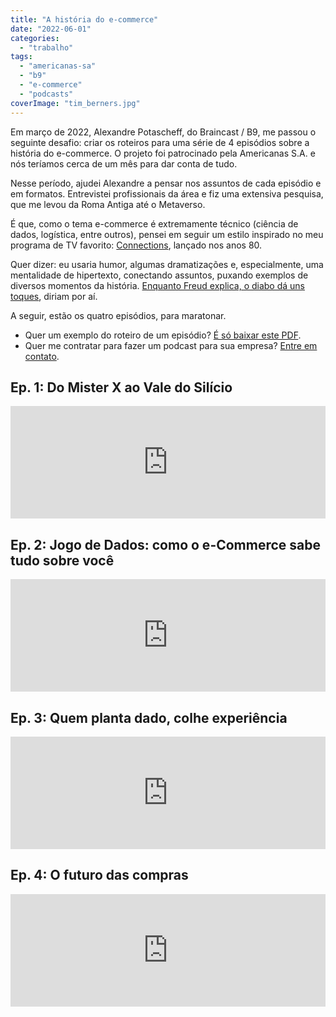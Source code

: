```yaml
---
title: "A história do e-commerce"
date: "2022-06-01"
categories: 
  - "trabalho"
tags: 
  - "americanas-sa"
  - "b9"
  - "e-commerce"
  - "podcasts"
coverImage: "tim_berners.jpg"
---
```


Em março de 2022, Alexandre Potascheff, do Braincast / B9, me passou o seguinte desafio: criar os roteiros para uma série de 4 episódios sobre a história do e-commerce. O projeto foi patrocinado pela Americanas S.A. e nós teríamos cerca de um mês para dar conta de tudo.

Nesse período, ajudei Alexandre a pensar nos assuntos de cada episódio e em formatos. Entrevistei profissionais da área e fiz uma extensiva pesquisa, que me levou da Roma Antiga até o Metaverso.

É que, como o tema e-commerce é extremamente técnico (ciência de dados, logística, entre outros), pensei em seguir um estilo inspirado no meu programa de TV favorito: [Connections](https://en.wikipedia.org/wiki/Connections_(British_documentary)), lançado nos anos 80.

Quer dizer: eu usaria humor, algumas dramatizações e, especialmente, uma mentalidade de hipertexto, conectando assuntos, puxando exemplos de diversos momentos da história. [Enquanto Freud explica, o diabo dá uns toques](https://www.youtube.com/watch?v=uxzIiAQFTWM), diriam por aí.

A seguir, estão os quatro episódios, para maratonar.

- Quer um exemplo do roteiro de um episódio? [É só baixar este PDF](https://eduf.me/wp-content/uploads/2022/06/Ep03-A-Historia-do-E-commerce.pdf).
- Quer me contratar para fazer um podcast para sua empresa? [Entre em contato](mailto:eduf@eduf.me "Contato").

## Ep. 1: Do Mister X ao Vale do Silício

<iframe src="https://omny.fm/shows/braincast/evolu-o-do-e-commerce-ep-1-do-mister-x-ao-vale-do/embed" allow="autoplay; clipboard-write" width="100%" height="180px" frameborder="0"></iframe>

## Ep. 2: Jogo de Dados: como o e-Commerce sabe tudo sobre você

<iframe src="https://omny.fm/shows/braincast/evolu-o-do-e-commerce-ep-1-jogo-de-dados-como-o-e/embed" allow="autoplay; clipboard-write" width="100%" height="180px" frameborder="0"></iframe>

## Ep. 3: Quem planta dado, colhe experiência

<iframe src="https://omny.fm/shows/braincast/evolu-o-do-e-commerce-ep-3-quem-planta-dado-colhe/embed" allow="autoplay; clipboard-write" width="100%" height="180px" frameborder="0"></iframe>

## Ep. 4: O futuro das compras

<iframe src="https://omny.fm/shows/braincast/evolu-o-do-e-commerce-ep-4-o-futuro-das-compras/embed" allow="autoplay; clipboard-write" width="100%" height="180px" frameborder="0"></iframe>
